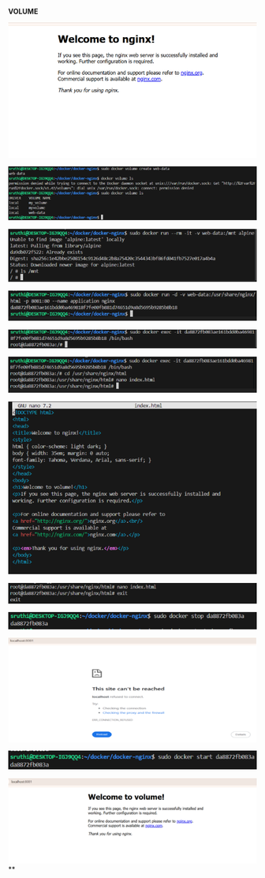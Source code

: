 ﻿**VOLUME**

![](Aspose.Words.d89a1ccf-1657-4ad3-a9df-32dbbe117dc4.001.png)

![](Aspose.Words.d89a1ccf-1657-4ad3-a9df-32dbbe117dc4.002.png)

![](Aspose.Words.d89a1ccf-1657-4ad3-a9df-32dbbe117dc4.003.png)

![](Aspose.Words.d89a1ccf-1657-4ad3-a9df-32dbbe117dc4.004.png)

![](Aspose.Words.d89a1ccf-1657-4ad3-a9df-32dbbe117dc4.005.png)

![](Aspose.Words.d89a1ccf-1657-4ad3-a9df-32dbbe117dc4.006.png)

![](Aspose.Words.d89a1ccf-1657-4ad3-a9df-32dbbe117dc4.007.png)

![](Aspose.Words.d89a1ccf-1657-4ad3-a9df-32dbbe117dc4.008.png)

![](Aspose.Words.d89a1ccf-1657-4ad3-a9df-32dbbe117dc4.009.png)

![](Aspose.Words.d89a1ccf-1657-4ad3-a9df-32dbbe117dc4.010.png)

![](Aspose.Words.d89a1ccf-1657-4ad3-a9df-32dbbe117dc4.011.png)

![](Aspose.Words.d89a1ccf-1657-4ad3-a9df-32dbbe117dc4.012.png)
**

